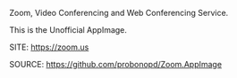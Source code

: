 
 Zoom, Video Conferencing and Web Conferencing Service.
 
 This is the Unofficial AppImage.
  
 SITE: https://zoom.us

 SOURCE: https://github.com/probonopd/Zoom.AppImage
